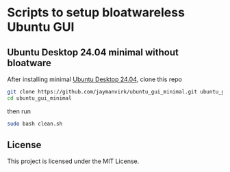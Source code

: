 # Scripts to setup bloatwareless Ubuntu GUI

## Ubuntu Desktop 24.04 minimal without bloatware

After installing minimal [Ubuntu Desktop 24.04](https://ubuntu.com/download/desktop), clone this repo

```bash
git clone https://github.com/jaymanvirk/ubuntu_gui_minimal.git ubuntu_gui_minimal
cd ubuntu_gui_minimal
```

then run

```bash
sudo bash clean.sh
```

## License
This project is licensed under the MIT License.

